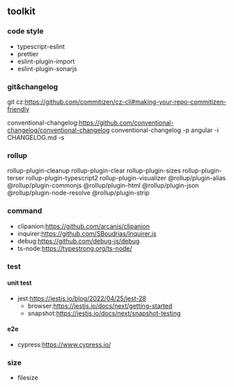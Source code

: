 
## toolkit

### code style
* typescript-eslint
* prettier
* eslint-plugin-import
* eslint-plugin-sonarjs

### git&changelog
git cz:https://github.com/commitizen/cz-cli#making-your-repo-commitizen-friendly

conventional-changelog:https://github.com/conventional-changelog/conventional-changelog
conventional-changelog -p angular -i CHANGELOG.md -s

### rollup
rollup-plugin-cleanup
rollup-plugin-clear
rollup-plugin-sizes
rollup-plugin-terser
rollup-plugin-typescript2
rollup-plugin-visualizer
@rollup/plugin-alias 
@rollup/plugin-commonjs 
@rollup/plugin-html
@rollup/plugin-json 
@rollup/plugin-node-resolve 
@rollup/plugin-strip

### command
* clipanion:https://github.com/arcanis/clipanion
* inquirer:https://github.com/SBoudrias/Inquirer.js
* debug:https://github.com/debug-js/debug
* ts-node:https://typestrong.org/ts-node/

### test
#### unit test
* jest:https://jestjs.io/blog/2022/04/25/jest-28
  * browser:https://jestjs.io/docs/next/getting-started
  * snapshot:https://jestjs.io/docs/next/snapshot-testing
#### e2e
* cypress:https://www.cypress.io/

### size
* filesize
